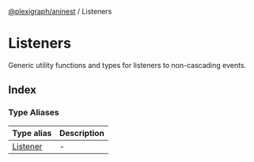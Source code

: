 [@plexigraph/aninest](../index.md) / Listeners

# Listeners

Generic utility functions and types for listeners to non-cascading events.

## Index

### Type Aliases

| Type alias | Description |
| :------ | :------ |
| [Listener](type-aliases/Listener.md) | - |
